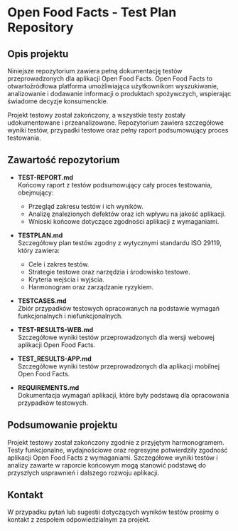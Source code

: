 # Open Food Facts - Test Plan Repository

## Opis projektu

Niniejsze repozytorium zawiera pełną dokumentację testów przeprowadzonych dla aplikacji Open Food Facts. Open Food Facts to otwartoźródłowa platforma umożliwiająca użytkownikom wyszukiwanie, analizowanie i dodawanie informacji o produktach spożywczych, wspierając świadome decyzje konsumenckie.

Projekt testowy został zakończony, a wszystkie testy zostały udokumentowane i przeanalizowane. Repozytorium zawiera szczegółowe wyniki testów, przypadki testowe oraz pełny raport podsumowujący proces testowania.

## Zawartość repozytorium

- **TEST-REPORT.md**  
  Końcowy raport z testów podsumowujący cały proces testowania, obejmujący:
  - Przegląd zakresu testów i ich wyników.
  - Analizę znalezionych defektów oraz ich wpływu na jakość aplikacji.
  - Wnioski końcowe dotyczące zgodności aplikacji z wymaganiami.
  
- **TESTPLAN.md**  
  Szczegółowy plan testów zgodny z wytycznymi standardu ISO 29119, który zawiera:
  - Cele i zakres testów.
  - Strategie testowe oraz narzędzia i środowisko testowe.
  - Kryteria wejścia i wyjścia.
  - Harmonogram oraz zarządzanie ryzykiem.

- **TESTCASES.md**  
  Zbiór przypadków testowych opracowanych na podstawie wymagań funkcjonalnych i niefunkcjonalnych.

- **TEST-RESULTS-WEB.md**  
  Szczegółowe wyniki testów przeprowadzonych dla wersji webowej aplikacji Open Food Facts.

- **TEST_RESULTS-APP.md**  
  Szczegółowe wyniki testów przeprowadzonych dla aplikacji mobilnej Open Food Facts.

- **REQUIREMENTS.md**  
  Dokumentacja wymagań aplikacji, które były podstawą dla opracowania przypadków testowych.

## Podsumowanie projektu

Projekt testowy został zakończony zgodnie z przyjętym harmonogramem. Testy funkcjonalne, wydajnościowe oraz regresyjne potwierdziły zgodność aplikacji Open Food Facts z wymaganiami. Szczegółowe wyniki testów i analizy zawarte w raporcie końcowym mogą stanowić podstawę do przyszłych usprawnień i dalszego rozwoju aplikacji.

## Kontakt

W przypadku pytań lub sugestii dotyczących wyników testów prosimy o kontakt z zespołem odpowiedzialnym za projekt.

